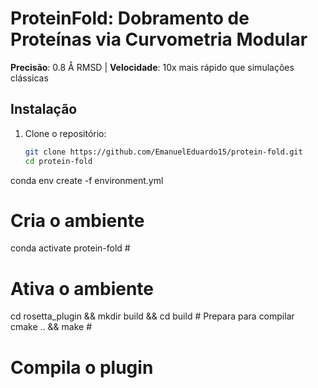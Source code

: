 # ProteinFold: Dobramento de Proteínas via Curvometria Modular  
**Precisão**: 0.8 Å RMSD | **Velocidade**: 10x mais rápido que simulações clássicas  

## Instalação  
1. Clone o repositório:  
   ```bash  
   git clone https://github.com/EmanuelEduardo15/protein-fold.git  
   cd protein-fold
 conda env create -f environment.yml
# Cria o ambiente  
conda activate protein-fold          # 
# Ativa o ambiente  
cd rosetta_plugin && mkdir build && cd 
build  # Prepara para compilar  
cmake .. && make                     # 
# Compila o plugin
